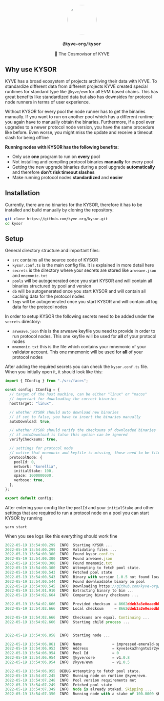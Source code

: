 <p align="center">
  <a href="https://kyve.network">
    <img src="https://user-images.githubusercontent.com/62398724/137493477-63868209-a19b-4efa-9413-f06d41197d6d.png" style="border-radius: 50%" height="96">
  </a>
  <h3 align="center"><code>@kyve-org/kysor</code></h3>
  <p align="center">🚀 The Cosmovisor of KYVE</p>
</p>

## Why use KYSOR

KYVE has a broad ecosystem of projects archiving their data with KYVE. To standardize different data from different projects KYVE created special runtimes for standard type like `@kyve/evm` for all EVM based chains. This has great benefits like standardized data but also has downsides for protocol node runners in terms of user experience.

Without KYSOR for every pool the node runner has to get the binaries manually. If you want to run on another pool which has a different runtime you again have to manually obtain the binaries. Furthermore, if a pool ever upgrades to a newer protocol node version, you have the same procedure like before. Even worse, you might miss the update and receive a timeout slash for being offline

**Running nodes with KYSOR has the following benefits:**

- Only use **one** program to run on **every** pool
- Not installing and compiling protocol binaries **manually** for every pool
- Getting the new upgrade binaries during a pool upgrade **automatically** and therefore **don't risk timeout slashes**
- Make running protocol nodes **standardized** and **easier**

## Installation

Currently, there are no binaries for the KYSOR, therefore it has to be installed and build manually by cloning the repository:

```bash
git clone https://github.com/kyve-org/kysor.git
cd kysor
```

## Setup

General directory structure and important files:

- `src` contains all the source code of KYSOR
- `kysor.conf.ts` is the main config file. It is explained in more detail here
- `secrets` is the directory where your secrets are stored like `arweave.json` and `mnemonic.txt`
- `pools` will be autogenerated once you start KYSOR and will contain all binaries structured by pool and version
- `db` will be autogenerated once you start KYSOR and will contain all caching data for the protocol nodes
- `logs` will be autogenerated once you start KYSOR and will contain all log data for the protocol nodes

In order to setup KYSOR the following secrets need to be added under the `secrets` directory:

- `arweave.json` this is the arweave keyfile you need to provide in order to run protocol nodes. This one keyfile will be used for **all** of your protocol nodes
- `mnemonic.txt` this is the file which contains your mnemonic of your validator account. This one mnemonic will be used for **all** of your protocol nodes

After adding the required secrets you can check the `kysor.conf.ts` file. When you initially open it, it should look like this:

```ts
import { IConfig } from "./src/faces";

const config: IConfig = {
  // target of the host machine, can be either "linux" or "macos"
  // important for downloading the correct binaries
  hostTarget: "linux",

  // whether KYSOR should auto download new binaries
  // if set to false, you have to insert the binaries manually
  autoDownload: true,

  // whether KYSOR should verify the checksums of downloaded binaries
  // if autoDownload is false this option can be ignored
  verifyChecksums: true,

  // settings for protocol node
  // notice that mnemonic and keyfile is missing, those need to be files under the secrets directory
  protocolNode: {
    poolId: 0,
    network: "korellia",
    initialStake: 100,
    space: 1000000000,
    verbose: true,
  },
};

export default config;
```

After entering your config like the `poolId` and your `initialStake` and other settings that are required to run a protocol node on a pool you can start KYSOR by running

```
yarn start
```

When you see logs like this everything should work fine

```ts
2022-05-19 13:54:00.299  INFO  Starting KYSOR ...
2022-05-19 13:54:00.299  INFO  Validating files ...
2022-05-19 13:54:00.300  INFO  Found kysor.conf.ts
2022-05-19 13:54:00.300  INFO  Found arweave.json
2022-05-19 13:54:00.300  INFO  Found mnemonic.txt
2022-05-19 13:54:00.300  INFO  Attempting to fetch pool state.
2022-05-19 13:54:00.543  INFO  Fetched pool state
2022-05-19 13:54:00.543  INFO  Binary with version 1.0.5 not found locally
2022-05-19 13:54:00.544  INFO  Found downloadable binary on pool
2022-05-19 13:54:00.545  INFO  Downloading https://github.com/kyve-org/evm/releases/download/v1.0.5/kyve-linux.zip?checksum=8662ddeb3a3e0eaedbbb5a665a4fa0eed12448349218ef0d98afed25cfacd60c ...
2022-05-19 13:54:01.910  INFO  Extracting binary to bin ...
2022-05-19 13:54:02.664  INFO  Comparing binary checksums ...

2022-05-19 13:54:02.666  INFO  Provided checksum  = 8662ddeb3a3e0eaedbbb5a665a4fa0eed12448349218ef0d98afed25cfacd60c
2022-05-19 13:54:02.666  INFO  Local checksum     = 8662ddeb3a3e0eaedbbb5a665a4fa0eed12448349218ef0d98afed25cfacd60c

2022-05-19 13:54:02.666  INFO  Checksums are equal. Continuing ...
2022-05-19 13:54:02.666  INFO  Starting child process ...


2022-05-19 13:54:06.858  INFO  Starting node ...

2022-05-19 13:54:06.861  INFO  Name              = impressed-emerald-spoonbill
2022-05-19 13:54:06.953  INFO  Address           = kyve1eka2hngntu5r2yeuyz5pd45a0fadarp3zue8gd
2022-05-19 13:54:06.954  INFO  Pool Id           = 0
2022-05-19 13:54:06.954  INFO  @kyve/core        = v1.0.8
2022-05-19 13:54:06.954  INFO  @kyve/evm         = v1.0.5

2022-05-19 13:54:06.955  DEBUG Attempting to fetch pool state.
2022-05-19 13:54:07.245  INFO  Running node on runtime @kyve/evm.
2022-05-19 13:54:07.248  INFO  Pool version requirements met
2022-05-19 13:54:07.249  INFO  Fetched pool state
2022-05-19 13:54:07.349  INFO  Node is already staked. Skipping ...
2022-05-19 13:54:07.350  INFO  Running node with a stake of 100.0000 $KYVE
```

